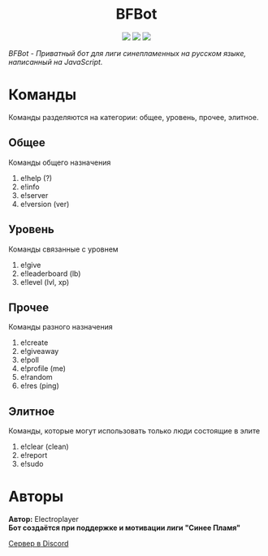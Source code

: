 <h1 align="center">BFBot</h1>

<p align="center">

<img src="https://img.shields.io/badge/made%20by-Electroplayer-blue.svg" >

<img src="https://img.shields.io/github/stars/Elektroplayer/BFBot.svg?style=flat">

<img src="https://img.shields.io/github/languages/top/Elektroplayer/BFBot.svg">
</p>

_BFBot - Приватный бот для лиги синепламенных на русском языке, написанный на JavaScript._

# Команды

Команды разделяются на категории: общее, уровень, прочее, элитное.

## Общее
Команды общего назначения
1. e!help (?)
2. e!info
3. e!server
4. e!version (ver)

## Уровень
Команды связанные с уровнем
1. e!give
2. e!leaderboard (lb)
3. e!level (lvl, xp)

## Прочее
Команды разного назначения
1. e!create
2. e!giveaway
3. e!poll
4. e!profile (me)
5. e!random
6. e!res (ping)

## Элитное
Команды, которые могут использовать только люди состоящие в элите
1. e!clear (clean)
2. e!report
3. e!sudo

# Авторы
**Автор:** Electroplayer<br>
**Бот создаётся при поддержке и мотивации лиги "Синее Пламя"**

[Сервер в Discord](https://discord.gg/WmsxvqS)